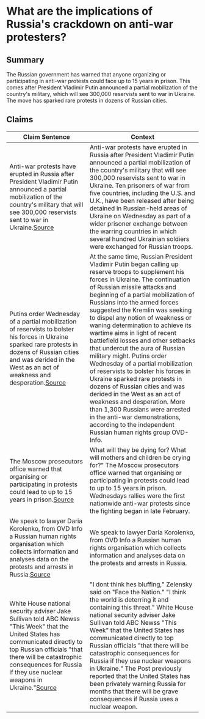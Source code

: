 # What are the implications of Russia's crackdown on anti-war protesters?

## Summary
The Russian government has warned that anyone organizing or participating in anti-war protests could face up to 15 years in prison. This comes after President Vladimir Putin announced a partial mobilization of the country's military, which will see 300,000 reservists sent to war in Ukraine. The move has sparked rare protests in dozens of Russian cities.

## Claims
| Claim Sentence | Context |
|---|---|
|Anti-war protests have erupted in Russia after President Vladimir Putin announced a partial mobilization of the country's military that will see 300,000 reservists sent to war in Ukraine.<a href="https://www.cnbc.com/2022/09/22/russia-ukraine-live-updates.html" target="_blank">Source</a>| Anti-war protests have erupted in Russia after President Vladimir Putin announced a partial mobilization of the country's military that will see 300,000 reservists sent to war in Ukraine. Ten prisoners of war from five countries, including the U.S. and U.K., have been released after being detained in Russian-held areas of Ukraine on Wednesday as part of a wider prisoner exchange between the warring countries in which several hundred Ukrainian soldiers were exchanged for Russian troops.|
|Putins order Wednesday of a partial mobilization of reservists to bolster his forces in Ukraine sparked rare protests in dozens of Russian cities and was derided in the West as an act of weakness and desperation.<a href="https://www.voanews.com/a/latest-developments-in-ukraine-sept-22/6758089.html" target="_blank">Source</a>| At the same time, Russian President Vladimir Putin began calling up reserve troops to supplement his forces in Ukraine. The continuation of Russian missile attacks and beginning of a partial mobilization of Russians into the armed forces suggested the Kremlin was seeking to dispel any notion of weakness or waning determination to achieve its wartime aims in light of recent battlefield losses and other setbacks that undercut the aura of Russian military might. Putins order Wednesday of a partial mobilization of reservists to bolster his forces in Ukraine sparked rare protests in dozens of Russian cities and was derided in the West as an act of weakness and desperation. More than 1,300 Russians were arrested in the anti-war demonstrations, according to the independent Russian human rights group OVD-Info.|
|The Moscow prosecutors office warned that organising or participating in protests could lead to up to 15 years in prison.<a href="https://www.aljazeera.com/news/2022/9/22/over-1300-people-arrested-in-russia-amid-mobilisation-protests" target="_blank">Source</a>| What will they be dying for? What will mothers and children be crying for?" The Moscow prosecutors office warned that organising or participating in protests could lead to up to 15 years in prison. Wednesdays rallies were the first nationwide anti-war protests since the fighting began in late February.|
|We speak to lawyer Daria Korolenko, from OVD Info a Russian human rights organisation which collects information and analyses data on the protests and arrests in Russia.<a href="https://www.channel4.com/news/thousands-of-anti-war-protesters-detained-in-russia" target="_blank">Source</a>| We speak to lawyer Daria Korolenko, from OVD Info a Russian human rights organisation which collects information and analyses data on the protests and arrests in Russia.|
|White House national security adviser Jake Sullivan told ABC Newss "This Week" that the United States has communicated directly to top Russian officials "that there will be catastrophic consequences for Russia if they use nuclear weapons in Ukraine."<a href="https://www.washingtonpost.com/world/2022/09/25/russia-ukraine-war-latest-updates/" target="_blank">Source</a>| "I dont think hes bluffing," Zelensky said on "Face the Nation." "I think the world is deterring it and containing this threat." White House national security adviser Jake Sullivan told ABC Newss "This Week" that the United States has communicated directly to top Russian officials "that there will be catastrophic consequences for Russia if they use nuclear weapons in Ukraine." The Post previously reported that the United States has been privately warning Russia for months that there will be grave consequences if Russia uses a nuclear weapon.|
